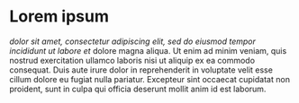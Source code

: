 # **Lorem ipsum**

*dolor sit amet, consectetur adipiscing elit, sed do eiusmod tempor incididunt ut labore 
et* 
dolore magna aliqua. Ut enim ad minim veniam, quis nostrud exercitation ullamco laboris nisi 
ut aliquip ex ea commodo consequat. Duis aute irure dolor in reprehenderit in voluptate 
velit esse cillum dolore eu fugiat nulla pariatur. Excepteur sint occaecat cupidatat non 
proident, sunt in culpa qui officia deserunt mollit anim id est laborum.
